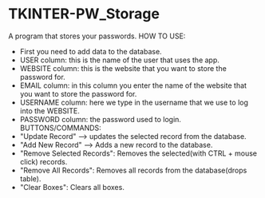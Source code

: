 # TKINTER-PW_Storage
A program that stores your passwords.
HOW TO USE:
- First you need to add data to the database.
- USER column: this is the name of the user that uses the app.
- WEBSITE column: this is the website that you want to store the password for.
- EMAIL column: in this column you enter the name of the website that you want to store the password for.
- USERNAME column: here we type in the username that we use to log into the WEBSITE.
- PASSWORD column: the password used to login.
BUTTONS/COMMANDS:
- "Update Record" --> updates the selected record from the database.
- "Add New Record" --> Adds a new record to the database.
- "Remove Selected Records": Removes the selected(with CTRL + mouse click) records.
- "Remove All Records": Removes all records from the database(drops table).
- "Clear Boxes": Clears all boxes.
